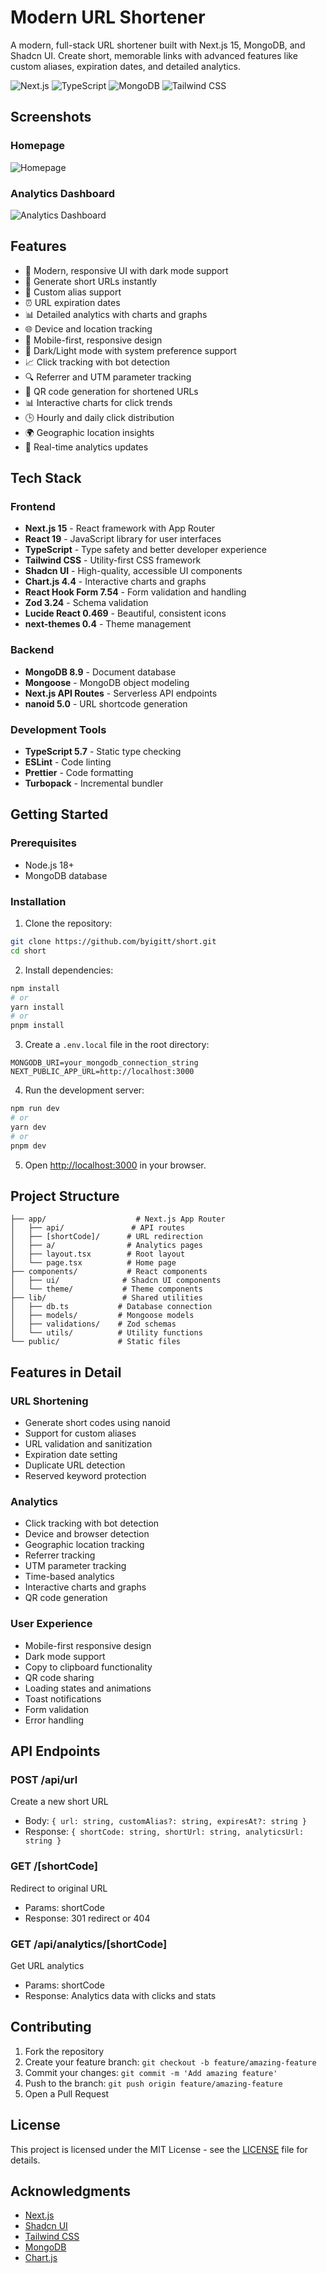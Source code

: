 # Modern URL Shortener

A modern, full-stack URL shortener built with Next.js 15, MongoDB, and Shadcn UI. Create short, memorable links with advanced features like custom aliases, expiration dates, and detailed analytics.

![Next.js](https://img.shields.io/badge/Next.js-15.1-black)
![TypeScript](https://img.shields.io/badge/TypeScript-5.7-blue)
![MongoDB](https://img.shields.io/badge/MongoDB-8.9-green)
![Tailwind CSS](https://img.shields.io/badge/Tailwind-3.4-38B2AC)

## Screenshots

### Homepage
![Homepage](images/short.png)

### Analytics Dashboard
![Analytics Dashboard](images/analytics.png)

## Features

- 🚀 Modern, responsive UI with dark mode support
- 🔗 Generate short URLs instantly
- 🎯 Custom alias support
- ⏰ URL expiration dates
- 📊 Detailed analytics with charts and graphs
- 🌐 Device and location tracking
- 📱 Mobile-first, responsive design
- 🌙 Dark/Light mode with system preference support
- 📈 Click tracking with bot detection
- 🔍 Referrer and UTM parameter tracking
- 📱 QR code generation for shortened URLs
- 📊 Interactive charts for click trends
- 🕒 Hourly and daily click distribution
- 🌍 Geographic location insights
- 🔄 Real-time analytics updates

## Tech Stack

### Frontend
- **Next.js 15** - React framework with App Router
- **React 19** - JavaScript library for user interfaces
- **TypeScript** - Type safety and better developer experience
- **Tailwind CSS** - Utility-first CSS framework
- **Shadcn UI** - High-quality, accessible UI components
- **Chart.js 4.4** - Interactive charts and graphs
- **React Hook Form 7.54** - Form validation and handling
- **Zod 3.24** - Schema validation
- **Lucide React 0.469** - Beautiful, consistent icons
- **next-themes 0.4** - Theme management

### Backend
- **MongoDB 8.9** - Document database
- **Mongoose** - MongoDB object modeling
- **Next.js API Routes** - Serverless API endpoints
- **nanoid 5.0** - URL shortcode generation

### Development Tools
- **TypeScript 5.7** - Static type checking
- **ESLint** - Code linting
- **Prettier** - Code formatting
- **Turbopack** - Incremental bundler

## Getting Started

### Prerequisites
- Node.js 18+ 
- MongoDB database

### Installation

1. Clone the repository:
```bash
git clone https://github.com/byigitt/short.git
cd short
```

2. Install dependencies:
```bash
npm install
# or
yarn install
# or
pnpm install
```

3. Create a `.env.local` file in the root directory:
```env
MONGODB_URI=your_mongodb_connection_string
NEXT_PUBLIC_APP_URL=http://localhost:3000
```

4. Run the development server:
```bash
npm run dev
# or
yarn dev
# or
pnpm dev
```

5. Open [http://localhost:3000](http://localhost:3000) in your browser.

## Project Structure

```
├── app/                    # Next.js App Router
│   ├── api/               # API routes
│   ├── [shortCode]/      # URL redirection
│   ├── a/                # Analytics pages
│   ├── layout.tsx        # Root layout
│   └── page.tsx          # Home page
├── components/           # React components
│   ├── ui/              # Shadcn UI components
│   └── theme/           # Theme components
├── lib/                 # Shared utilities
│   ├── db.ts           # Database connection
│   ├── models/         # Mongoose models
│   ├── validations/    # Zod schemas
│   └── utils/          # Utility functions
└── public/             # Static files
```

## Features in Detail

### URL Shortening
- Generate short codes using nanoid
- Support for custom aliases
- URL validation and sanitization
- Expiration date setting
- Duplicate URL detection
- Reserved keyword protection

### Analytics
- Click tracking with bot detection
- Device and browser detection
- Geographic location tracking
- Referrer tracking
- UTM parameter tracking
- Time-based analytics
- Interactive charts and graphs
- QR code generation

### User Experience
- Mobile-first responsive design
- Dark mode support
- Copy to clipboard functionality
- QR code sharing
- Loading states and animations
- Toast notifications
- Form validation
- Error handling

## API Endpoints

### POST /api/url
Create a new short URL
- Body: `{ url: string, customAlias?: string, expiresAt?: string }`
- Response: `{ shortCode: string, shortUrl: string, analyticsUrl: string }`

### GET /[shortCode]
Redirect to original URL
- Params: shortCode
- Response: 301 redirect or 404

### GET /api/analytics/[shortCode]
Get URL analytics
- Params: shortCode
- Response: Analytics data with clicks and stats

## Contributing

1. Fork the repository
2. Create your feature branch: `git checkout -b feature/amazing-feature`
3. Commit your changes: `git commit -m 'Add amazing feature'`
4. Push to the branch: `git push origin feature/amazing-feature`
5. Open a Pull Request

## License

This project is licensed under the MIT License - see the [LICENSE](LICENSE) file for details.

## Acknowledgments

- [Next.js](https://nextjs.org/)
- [Shadcn UI](https://ui.shadcn.com/)
- [Tailwind CSS](https://tailwindcss.com/)
- [MongoDB](https://www.mongodb.com/)
- [Chart.js](https://www.chartjs.org/)
